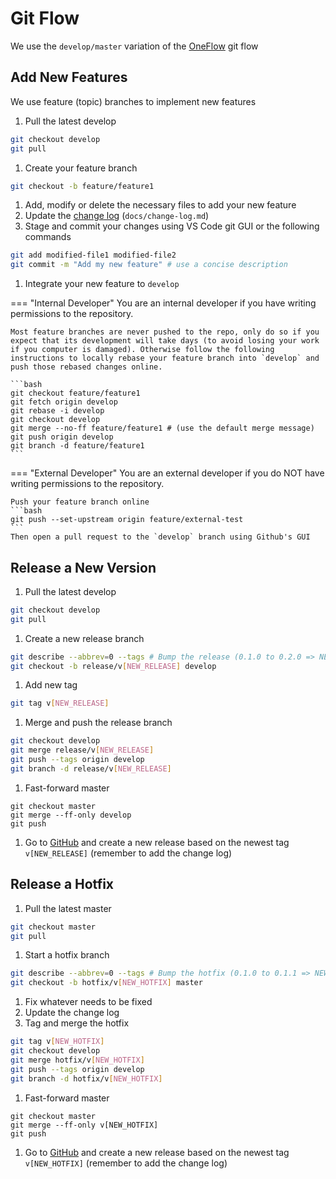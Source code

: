 # Git Flow

We use the `develop/master` variation of the [OneFlow](https://www.endoflineblog.com/oneflow-a-git-branching-model-and-workflow) git flow

## Add New Features
We use feature (topic) branches to implement new features

1. Pull the latest develop 
```bash
git checkout develop
git pull
```
1. Create your feature branch
```bash
git checkout -b feature/feature1
```
1. Add, modify or delete the necessary files to add your new feature
1. Update the [change log](../../change-log) (`docs/change-log.md`)
2. Stage and commit your changes using VS Code git GUI or the following commands
```bash
git add modified-file1 modified-file2
git commit -m "Add my new feature" # use a concise description
```
1. Integrate your new feature to `develop`

=== "Internal Developer"
    You are an internal developer if you have writing permissions to the repository.
    
    Most feature branches are never pushed to the repo, only do so if you expect that its development will take days (to avoid losing your work if you computer is damaged). Otherwise follow the following instructions to locally rebase your feature branch into `develop` and push those rebased changes online.

    ```bash
    git checkout feature/feature1
    git fetch origin develop
    git rebase -i develop
    git checkout develop
    git merge --no-ff feature/feature1 # (use the default merge message)
    git push origin develop
    git branch -d feature/feature1
    ```

=== "External Developer"
    You are an external developer if you do NOT have writing permissions to the repository.

    Push your feature branch online
    ```bash
    git push --set-upstream origin feature/external-test
    ```
    Then open a pull request to the `develop` branch using Github's GUI

## Release a New Version

1. Pull the latest develop 
```bash
git checkout develop
git pull
```
1. Create a new release branch
```bash
git describe --abbrev=0 --tags # Bump the release (0.1.0 to 0.2.0 => NEW_HOTFIX)
git checkout -b release/v[NEW_RELEASE] develop
```
1. Add new tag
```bash
git tag v[NEW_RELEASE]
```
1. Merge and push the release branch
```bash
git checkout develop
git merge release/v[NEW_RELEASE]
git push --tags origin develop
git branch -d release/v[NEW_RELEASE]
```
1. Fast-forward master
```
git checkout master
git merge --ff-only develop
git push
```
1. Go to [GitHub](https://github.com/carissalow/rapids/tags) and create a new release based on the newest tag `v[NEW_RELEASE]` (remember to add the change log)

## Release a Hotfix
1. Pull the latest master
```bash
git checkout master
git pull
```
1. Start a hotfix branch
```bash
git describe --abbrev=0 --tags # Bump the hotfix (0.1.0 to 0.1.1 => NEW_HOTFIX)
git checkout -b hotfix/v[NEW_HOTFIX] master
```
1. Fix whatever needs to be fixed
1. Update the change log
1. Tag and merge the hotfix
```bash
git tag v[NEW_HOTFIX]
git checkout develop
git merge hotfix/v[NEW_HOTFIX]
git push --tags origin develop
git branch -d hotfix/v[NEW_HOTFIX]
```
1. Fast-forward master
```
git checkout master
git merge --ff-only v[NEW_HOTFIX]
git push
```
1. Go to [GitHub](https://github.com/carissalow/rapids/tags) and create a new release based on the newest tag `v[NEW_HOTFIX]` (remember to add the change log)
